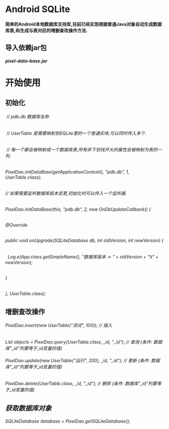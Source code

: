 # Android SQLite
#### 简单的Android本地数据库支持库,目前已经实现根据普通Java对象自动生成数据库表,和生成与表对应的增删查改操作方法.
## 导入依赖jar包
##### pixel-data-base.jar 
# 开始使用
## 初始化
######  // pdb.db 数据库名称
######  // UserTable 是需要映射到SQLite里的一个普通实体,可以同时传入多个.
######  // 每一个都会被映射成一个数据库表,所有非下划线开头的属性会被映射为表的一列.
######  PixelDao.initDataBase(getApplicationContext(), "pdb.db", 1, UserTable.class);
###### // 如果需要监听数据库版本变更,初始化时可以传入一个监听器.
###### PixelDao.initDataBase(this, "pdb.db", 2, new OnDbUpdateCallback() {
######            @Override
######            public void onUpgrade(SQLiteDatabase db, int oldVersion, int newVersion) {
######                &nbsp;&nbsp;Log.e(App.class.getSimpleName(), "数据库版本 -> " + oldVersion + "\t" + newVersion);
######            }
######        }, UserTable.class);
## 增删查改操作
###### PixelDao.insert(new UserTable("测试", 100));  // 插入
###### List<Object> objects = PixelDao.query(UserTable.class, _id, "_id"); // 查询 (条件: 数据库"_id"列要等于_id变量的值)
###### PixelDao.update(new UserTable("运行", 200), _id, "_id");  // 更新 (条件: 数据库"_id"列要等于_id变量的值)
###### PixelDao.delete(UserTable.class, _id, "_id"); // 删除 (条件: 数据库"_id"列要等于_id变量的值)
## 获取数据库对象
###### SQLiteDatabase database = PixelDao.getSQLiteDatabase();
